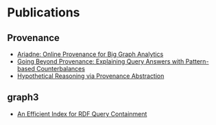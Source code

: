 # Publications
## Provenance
* [Ariadne: Online Provenance for Big Graph Analytics](./vka_sigmod2019/README.md)
* [Going Beyond Provenance: Explaining Query Answers with Pattern-based Counterbalances](./zqb_sigmod2019/README.md)
* [Hypothetical Reasoning via Provenance Abstraction](./dyn_sigmod2019/README.md)

## graph3
* [An Efficient Index for RDF Query Containment](./tyv_sigmod2019/README.md)